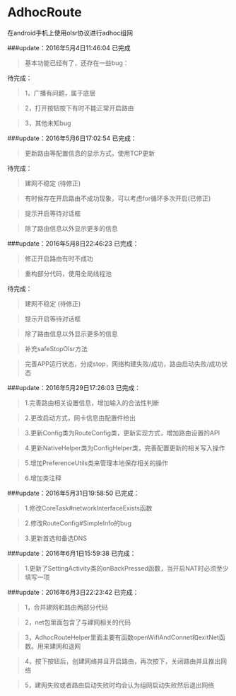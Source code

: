 # AdhocRoute
在android手机上使用olsr协议进行adhoc组网

###update：2016年5月4日11:46:04
已完成

>基本功能已经有了，还存在一些bug：

待完成：

> 1，广播有问题，属于底层

> 2，打开按钮按下有时不能正常开启路由

> 3，其他未知bug

###update：2016年5月6日17:02:54
已完成：

>更新路由等配置信息的显示方式，使用TCP更新

待完成：

> 建网不稳定 (待修正)

> 有时候存在开启路由不成功现象，可以考虑for循环多次开启(已修正)

> 提示开启等待对话框

> 除了路由信息以外显示更多的信息

###update：2016年5月8日22:46:23
已完成：

> 修正开启路由有时不成功

> 重构部分代码，使用全局线程池

待完成：

> 建网不稳定 (待修正)

> 提示开启等待对话框

> 除了路由信息以外显示更多的信息

> 补充safeStopOlsr方法

> 完善APP运行状态，分成stop，网络构建失败/成功，路由启动失败/成功状态

###update：2016年5月29日17:26:03
已完成：

> 1.完善路由相关设置信息，增加输入的合法性判断

> 2.更改启动方式，网卡信息由配置件给出

> 3.更新Config类为RouteConfig类，更新实现方式，增加路由设置的API

> 4.更新NativeHelper类为ConfigHelper类，完善配置更新的相关写入操作

> 5.增加PreferenceUtils类来管理本地保存相关的操作

> 6.增加类注释

###update：2016年5月31日19:58:50
已完成：

> 1.修改CoreTask#networkInterfaceExists函数

> 2.修改RouteConfig#SimpleInfo的bug

> 3.更新首选和备选DNS


###update：2016年6月1日15:59:38
已完成：

> 1.更新了SettingActivity类的onBackPressed函数，当开启NAT时必须至少填写一项

###update：2016年6月3日22:23:42
已完成：

> 1，合并建网和路由两部分代码

> 2，net包里面包含了与建网相关的代码

> 3，AdhocRouteHelper里面主要有函数openWifiAndConnet和exitNet函数。用来建网和退网

> 4，按下按钮后，创建网络并且开启路由，再次按下，关闭路由并且推出网络

> 5，建网失败或者路由启动失败时均会认为组网启动失败然后退出网络